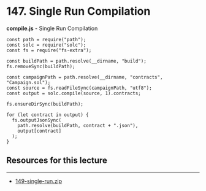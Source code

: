 # 147. Single Run Compilation

**compile.js** - Single Run Compilation
```
const path = require("path");
const solc = require("solc");
const fs = require("fs-extra");

const buildPath = path.resolve(__dirname, "build");
fs.removeSync(buildPath);

const campaignPath = path.resolve(__dirname, "contracts", "Campaign.sol");
const source = fs.readFileSync(campaignPath, "utf8");
const output = solc.compile(source, 1).contracts;

fs.ensureDirSync(buildPath);

for (let contract in output) {
  fs.outputJsonSync(
    path.resolve(buildPath, contract + ".json"),
    output[contract]
  );
}
```

##  Resources for this lecture

---

-   [149-single-run.zip](https://github.com/web3-nfts/bt-web3/raw/main/Curricula/Ethereum-and-Solidity_The_Complete_Developers_Guide/resources/149-single-run.zip)